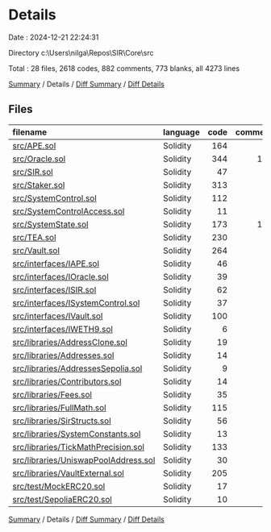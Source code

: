 # Details

Date : 2024-12-21 22:24:31

Directory c:\\Users\\nilga\\Repos\\SIR\\Core\\src

Total : 28 files,  2618 codes, 882 comments, 773 blanks, all 4273 lines

[Summary](results.md) / Details / [Diff Summary](diff.md) / [Diff Details](diff-details.md)

## Files
| filename | language | code | comment | blank | total |
| :--- | :--- | ---: | ---: | ---: | ---: |
| [src/APE.sol](/src/APE.sol) | Solidity | 164 | 30 | 49 | 243 |
| [src/Oracle.sol](/src/Oracle.sol) | Solidity | 344 | 157 | 84 | 585 |
| [src/SIR.sol](/src/SIR.sol) | Solidity | 47 | 26 | 27 | 100 |
| [src/Staker.sol](/src/Staker.sol) | Solidity | 313 | 92 | 116 | 521 |
| [src/SystemControl.sol](/src/SystemControl.sol) | Solidity | 112 | 54 | 54 | 220 |
| [src/SystemControlAccess.sol](/src/SystemControlAccess.sol) | Solidity | 11 | 2 | 5 | 18 |
| [src/SystemState.sol](/src/SystemState.sol) | Solidity | 173 | 104 | 49 | 326 |
| [src/TEA.sol](/src/TEA.sol) | Solidity | 230 | 58 | 61 | 349 |
| [src/Vault.sol](/src/Vault.sol) | Solidity | 264 | 97 | 65 | 426 |
| [src/interfaces/IAPE.sol](/src/interfaces/IAPE.sol) | Solidity | 46 | 1 | 22 | 69 |
| [src/interfaces/IOracle.sol](/src/interfaces/IOracle.sol) | Solidity | 39 | 1 | 11 | 51 |
| [src/interfaces/ISIR.sol](/src/interfaces/ISIR.sol) | Solidity | 62 | 1 | 37 | 100 |
| [src/interfaces/ISystemControl.sol](/src/interfaces/ISystemControl.sol) | Solidity | 37 | 1 | 21 | 59 |
| [src/interfaces/IVault.sol](/src/interfaces/IVault.sol) | Solidity | 100 | 1 | 33 | 134 |
| [src/interfaces/IWETH9.sol](/src/interfaces/IWETH9.sol) | Solidity | 6 | 4 | 4 | 14 |
| [src/libraries/AddressClone.sol](/src/libraries/AddressClone.sol) | Solidity | 19 | 15 | 5 | 39 |
| [src/libraries/Addresses.sol](/src/libraries/Addresses.sol) | Solidity | 14 | 1 | 2 | 17 |
| [src/libraries/AddressesSepolia.sol](/src/libraries/AddressesSepolia.sol) | Solidity | 9 | 1 | 2 | 12 |
| [src/libraries/Contributors.sol](/src/libraries/Contributors.sol) | Solidity | 14 | 5 | 3 | 22 |
| [src/libraries/Fees.sol](/src/libraries/Fees.sol) | Solidity | 35 | 20 | 9 | 64 |
| [src/libraries/FullMath.sol](/src/libraries/FullMath.sol) | Solidity | 115 | 88 | 21 | 224 |
| [src/libraries/SirStructs.sol](/src/libraries/SirStructs.sol) | Solidity | 56 | 31 | 11 | 98 |
| [src/libraries/SystemConstants.sol](/src/libraries/SystemConstants.sol) | Solidity | 13 | 10 | 11 | 34 |
| [src/libraries/TickMathPrecision.sol](/src/libraries/TickMathPrecision.sol) | Solidity | 133 | 15 | 13 | 161 |
| [src/libraries/UniswapPoolAddress.sol](/src/libraries/UniswapPoolAddress.sol) | Solidity | 30 | 13 | 5 | 48 |
| [src/libraries/VaultExternal.sol](/src/libraries/VaultExternal.sol) | Solidity | 205 | 48 | 40 | 293 |
| [src/test/MockERC20.sol](/src/test/MockERC20.sol) | Solidity | 17 | 3 | 8 | 28 |
| [src/test/SepoliaERC20.sol](/src/test/SepoliaERC20.sol) | Solidity | 10 | 3 | 5 | 18 |

[Summary](results.md) / Details / [Diff Summary](diff.md) / [Diff Details](diff-details.md)